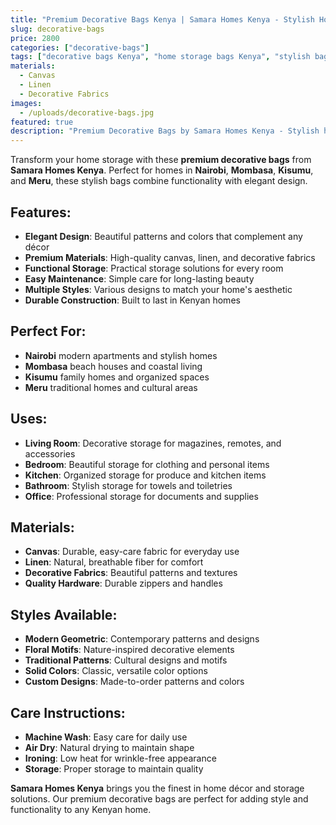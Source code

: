 ```yaml
---
title: "Premium Decorative Bags Kenya | Samara Homes Kenya - Stylish Home Storage Bags Nairobi, Mombasa, Kisumu, Meru"
slug: decorative-bags
price: 2800
categories: ["decorative-bags"]
tags: ["decorative bags Kenya", "home storage bags Kenya", "stylish bags Kenya", "Nairobi decorative bags", "Mombasa decorative bags", "Kisumu decorative bags", "Meru decorative bags", "Samara Homes Kenya", "Samara House Kenya", "Samara Decor Kenya", "home accessories", "storage solutions"]
materials:
  - Canvas
  - Linen
  - Decorative Fabrics
images:
  - /uploads/decorative-bags.jpg
featured: true
description: "Premium Decorative Bags by Samara Homes Kenya - Stylish home storage bags for homes in Nairobi, Mombasa, Kisumu, Meru. Beautiful decorative bags that combine functionality with elegant design."
---
```

Transform your home storage with these **premium decorative bags** from **Samara Homes Kenya**. Perfect for homes in **Nairobi**, **Mombasa**, **Kisumu**, and **Meru**, these stylish bags combine functionality with elegant design.

## Features:
- **Elegant Design**: Beautiful patterns and colors that complement any décor
- **Premium Materials**: High-quality canvas, linen, and decorative fabrics
- **Functional Storage**: Practical storage solutions for every room
- **Easy Maintenance**: Simple care for long-lasting beauty
- **Multiple Styles**: Various designs to match your home's aesthetic
- **Durable Construction**: Built to last in Kenyan homes

## Perfect For:
- **Nairobi** modern apartments and stylish homes
- **Mombasa** beach houses and coastal living
- **Kisumu** family homes and organized spaces
- **Meru** traditional homes and cultural areas

## Uses:
- **Living Room**: Decorative storage for magazines, remotes, and accessories
- **Bedroom**: Beautiful storage for clothing and personal items
- **Kitchen**: Organized storage for produce and kitchen items
- **Bathroom**: Stylish storage for towels and toiletries
- **Office**: Professional storage for documents and supplies

## Materials:
- **Canvas**: Durable, easy-care fabric for everyday use
- **Linen**: Natural, breathable fiber for comfort
- **Decorative Fabrics**: Beautiful patterns and textures
- **Quality Hardware**: Durable zippers and handles

## Styles Available:
- **Modern Geometric**: Contemporary patterns and designs
- **Floral Motifs**: Nature-inspired decorative elements
- **Traditional Patterns**: Cultural designs and motifs
- **Solid Colors**: Classic, versatile color options
- **Custom Designs**: Made-to-order patterns and colors

## Care Instructions:
- **Machine Wash**: Easy care for daily use
- **Air Dry**: Natural drying to maintain shape
- **Ironing**: Low heat for wrinkle-free appearance
- **Storage**: Proper storage to maintain quality

**Samara Homes Kenya** brings you the finest in home décor and storage solutions. Our premium decorative bags are perfect for adding style and functionality to any Kenyan home.
